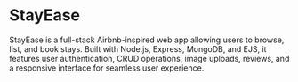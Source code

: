 # StayEase
StayEase is a full-stack Airbnb-inspired web app allowing users to browse, list, and book stays. Built with Node.js, Express, MongoDB, and EJS, it features user authentication, CRUD operations, image uploads, reviews, and a responsive interface for seamless user experience.
